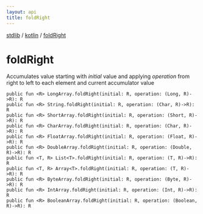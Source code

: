 ```yaml
---
layout: api
title: foldRight
---
```

[stdlib](../index.md) / [kotlin](index.md) / [foldRight](foldRight.md)

# foldRight
Accumulates value starting with *initial* value and applying *operation* from right to left to each element and current accumulator value
```
public fun <R> LongArray.foldRight(initial: R, operation: (Long, R)->R): R
public fun <R> String.foldRight(initial: R, operation: (Char, R)->R): R
public fun <R> ShortArray.foldRight(initial: R, operation: (Short, R)->R): R
public fun <R> CharArray.foldRight(initial: R, operation: (Char, R)->R): R
public fun <R> FloatArray.foldRight(initial: R, operation: (Float, R)->R): R
public fun <R> DoubleArray.foldRight(initial: R, operation: (Double, R)->R): R
public fun <T, R> List<T>.foldRight(initial: R, operation: (T, R)->R): R
public fun <T, R> Array<T>.foldRight(initial: R, operation: (T, R)->R): R
public fun <R> ByteArray.foldRight(initial: R, operation: (Byte, R)->R): R
public fun <R> IntArray.foldRight(initial: R, operation: (Int, R)->R): R
public fun <R> BooleanArray.foldRight(initial: R, operation: (Boolean, R)->R): R
```
